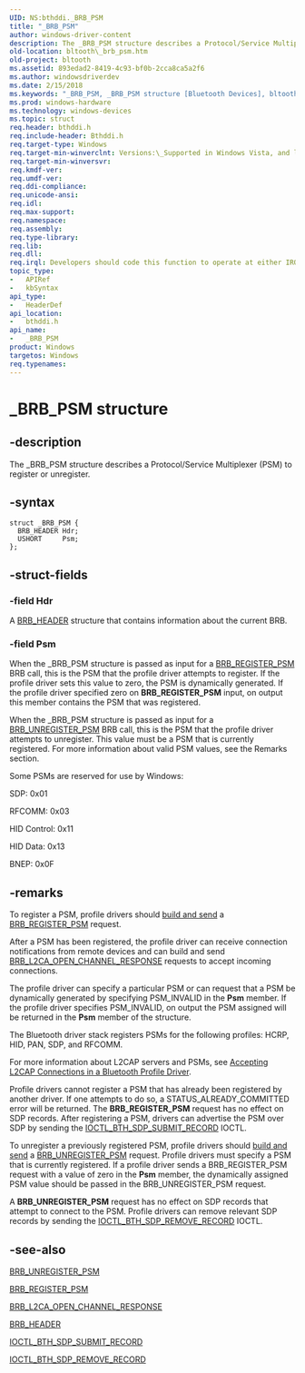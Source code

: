 ```yaml
---
UID: NS:bthddi._BRB_PSM
title: "_BRB_PSM"
author: windows-driver-content
description: The _BRB_PSM structure describes a Protocol/Service Multiplexer (PSM) to register or unregister.
old-location: bltooth\_brb_psm.htm
old-project: bltooth
ms.assetid: 893edad2-8419-4c93-bf0b-2cca8ca5a2f6
ms.author: windowsdriverdev
ms.date: 2/15/2018
ms.keywords: "_BRB_PSM, _BRB_PSM structure [Bluetooth Devices], bltooth._brb_psm, bth_structs_f40af07e-a5ad-4654-9ff6-4d162a46ea58.xml, bthddi/_BRB_PSM"
ms.prod: windows-hardware
ms.technology: windows-devices
ms.topic: struct
req.header: bthddi.h
req.include-header: Bthddi.h
req.target-type: Windows
req.target-min-winverclnt: Versions:\_Supported in Windows Vista, and later.
req.target-min-winversvr: 
req.kmdf-ver: 
req.umdf-ver: 
req.ddi-compliance: 
req.unicode-ansi: 
req.idl: 
req.max-support: 
req.namespace: 
req.assembly: 
req.type-library: 
req.lib: 
req.dll: 
req.irql: Developers should code this function to operate at either IRQL = DISPATCH_LEVEL (if the callback   function does not access paged memory), or IRQL = PASSIVE_LEVEL (if the callback function must access   paged memory)
topic_type:
-	APIRef
-	kbSyntax
api_type:
-	HeaderDef
api_location:
-	bthddi.h
api_name:
-	_BRB_PSM
product: Windows
targetos: Windows
req.typenames: 
---
```


# _BRB_PSM structure


## -description


The _BRB_PSM structure describes a Protocol/Service Multiplexer (PSM) to register or
  unregister.


## -syntax


````
struct _BRB_PSM {
  BRB_HEADER Hdr;
  USHORT     Psm;
};
````


## -struct-fields




### -field Hdr

A 
     <a href="..\bthddi\ns-bthddi-_brb_header.md">BRB_HEADER</a> structure that contains information
     about the current BRB.


### -field Psm

When the _BRB_PSM structure is passed as input for a 
     <a href="https://msdn.microsoft.com/library/windows/hardware/ff536621">BRB_REGISTER_PSM</a> BRB call, this is the PSM
     that the profile driver attempts to register. If the profile driver sets this value to zero, the PSM is
     dynamically generated. If the profile driver specified zero on <b>BRB_REGISTER_PSM</b> input, on output this
     member contains the PSM that was registered.
     

When the _BRB_PSM structure is passed as input for a 
     <a href="https://msdn.microsoft.com/library/windows/hardware/ff536632">BRB_UNREGISTER_PSM</a> BRB call, this is the
     PSM that the profile driver attempts to unregister. This value must be a PSM that is currently
     registered. For more information about valid PSM values, see the Remarks section.

Some PSMs are reserved for use by Windows:

SDP: 0x01

RFCOMM: 0x03

HID Control: 0x11

HID Data: 0x13

BNEP: 0x0F


## -remarks



To register a PSM, profile drivers should 
    <a href="https://msdn.microsoft.com/53a692e7-9c71-4dca-9331-32ac97b94179">build and send</a> a 
    <a href="https://msdn.microsoft.com/library/windows/hardware/ff536621">BRB_REGISTER_PSM</a> request.

After a PSM has been registered, the profile driver can receive connection notifications from remote
    devices and can build and send 
    <a href="https://msdn.microsoft.com/en-us/library/windows/hardware/ff536616">
    BRB_L2CA_OPEN_CHANNEL_RESPONSE</a> requests to accept incoming connections.

The profile driver can specify a particular PSM or can request that a PSM be dynamically generated by
    specifying PSM_INVALID in the 
    <b>Psm</b> member. If the profile driver specifies PSM_INVALID, on output the PSM assigned will be
    returned in the 
    <b>Psm</b> member of the structure.

The Bluetooth driver stack registers PSMs for the following profiles: HCRP, HID, PAN, SDP, and
    RFCOMM.

For more information about L2CAP servers and PSMs, see 
    <a href="https://msdn.microsoft.com/26a8238d-717a-438f-84d0-047ce9618928">Accepting
    L2CAP Connections in a Bluetooth Profile Driver</a>.

Profile drivers cannot register a PSM that has already been registered by another driver. If one
    attempts to do so, a STATUS_ALREADY_COMMITTED error will be returned. The <b>BRB_REGISTER_PSM</b> request has no
    effect on SDP records. After registering a PSM, drivers can advertise the PSM over SDP by sending the 
    <a href="..\bthioctl\ni-bthioctl-ioctl_bth_sdp_submit_record.md">
    IOCTL_BTH_SDP_SUBMIT_RECORD</a> IOCTL.

To unregister a previously registered PSM, profile drivers should 
    <a href="https://msdn.microsoft.com/53a692e7-9c71-4dca-9331-32ac97b94179">build and send</a> a 
    <a href="https://msdn.microsoft.com/library/windows/hardware/ff536632">BRB_UNREGISTER_PSM</a> request. Profile
    drivers must specify a PSM that is currently registered. If a profile driver sends a BRB_REGISTER_PSM
    request with a value of zero in the 
    <b>Psm</b> member, the dynamically assigned PSM value should be passed in the BRB_UNREGISTER_PSM
    request.

A <b>BRB_UNREGISTER_PSM</b> request has no effect on SDP records that attempt to connect to the PSM. Profile
    drivers can remove relevant SDP records by sending the 
    <a href="..\bthioctl\ni-bthioctl-ioctl_bth_sdp_remove_record.md">
    IOCTL_BTH_SDP_REMOVE_RECORD</a> IOCTL.




## -see-also

<a href="https://msdn.microsoft.com/library/windows/hardware/ff536632">BRB_UNREGISTER_PSM</a>



<a href="https://msdn.microsoft.com/library/windows/hardware/ff536621">BRB_REGISTER_PSM</a>



<a href="https://msdn.microsoft.com/en-us/library/windows/hardware/ff536616">
   BRB_L2CA_OPEN_CHANNEL_RESPONSE</a>



<a href="..\bthddi\ns-bthddi-_brb_header.md">BRB_HEADER</a>



<a href="..\bthioctl\ni-bthioctl-ioctl_bth_sdp_submit_record.md">IOCTL_BTH_SDP_SUBMIT_RECORD</a>



<a href="..\bthioctl\ni-bthioctl-ioctl_bth_sdp_remove_record.md">IOCTL_BTH_SDP_REMOVE_RECORD</a>



 

 


